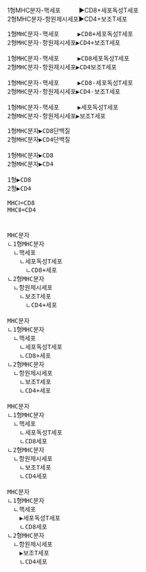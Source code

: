 
1형MHC분자-핵세포　　　▶CD8+세포독성T세포  
2형MHC분자-항원제시세포▶CD4+보조T세포  
<pre>
1형MHC분자-핵세포　　　▶CD8+세포독성T세포  
2형MHC분자-항원제시세포▶CD4+보조T세포  

1형MHC분자-핵세포　　　▶CD8세포독성T세포  
2형MHC분자-항원제시세포▶CD4보조T세포  

1형MHC분자-핵세포　　　▶CD8-세포독성T세포  
2형MHC분자-항원제시세포▶CD4-보조T세포  

1형MHC분자-핵세포　　　▶세포독성T세포  
2형MHC분자-항원제시세포▶보조T세포  
</pre>
<pre>
1형MHC분자▶CD8단백질
2형MHC분자▶CD4단백질

1형MHC분자▶CD8  
2형MHC분자▶CD4

1형▶CD8
2형▶CD4

MHCⅠ=CD8
MHCⅡ=CD4
</pre>




#
<pre>
MHC분자
ㄴ1형MHC분자
　ㄴ핵세포
　　ㄴ세포독성T세포  
　　　ㄴCD8+세포
ㄴ2형MHC분자
　ㄴ항원제시세포
　　ㄴ보조T세포
　　　ㄴCD4+세포

MHC분자
ㄴ1형MHC분자
　ㄴ핵세포
　　ㄴ세포독성T세포  
　　ㄴCD8+세포
ㄴ2형MHC분자
　ㄴ항원제시세포
　　ㄴ보조T세포
　　ㄴCD4+세포

MHC분자
ㄴ1형MHC분자
　ㄴ핵세포
　　ㄴ세포독성T세포  
　　ㄴCD8세포
ㄴ2형MHC분자
　ㄴ항원제시세포
　　ㄴ보조T세포
　　ㄴCD4세포

MHC분자
ㄴ1형MHC분자
　ㄴ핵세포
　　▶세포독성T세포  
　　ㄴCD8세포
ㄴ2형MHC분자
　ㄴ항원제시세포
　　▶보조T세포
　　ㄴCD4세포

</pre>
